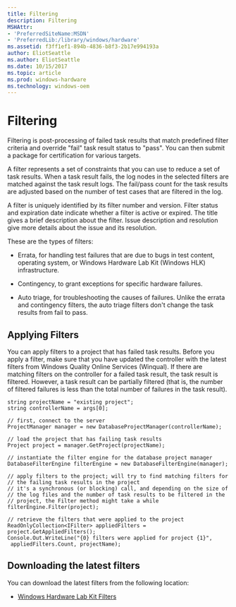 ```yaml
---
title: Filtering
description: Filtering
MSHAttr:
- 'PreferredSiteName:MSDN'
- 'PreferredLib:/library/windows/hardware'
ms.assetid: f3ff1ef1-894b-4836-b8f3-2b17e994193a
author: EliotSeattle
ms.author: EliotSeattle
ms.date: 10/15/2017
ms.topic: article
ms.prod: windows-hardware
ms.technology: windows-oem
---
```


# Filtering


Filtering is post-processing of failed task results that match predefined filter criteria and override "fail" task result status to "pass". You can then submit a package for certification for various targets.

A filter represents a set of constraints that you can use to reduce a set of task results. When a task result fails, the log nodes in the selected filters are matched against the task result logs. The fail/pass count for the task results are adjusted based on the number of test cases that are filtered in the log.

A filter is uniquely identified by its filter number and version. Filter status and expiration date indicate whether a filter is active or expired. The title gives a brief description about the filter. Issue description and resolution give more details about the issue and its resolution.

These are the types of filters:

-   Errata, for handling test failures that are due to bugs in test content, operating system, or Windows Hardware Lab Kit (Windows HLK) infrastructure.

-   Contingency, to grant exceptions for specific hardware failures.

-   Auto triage, for troubleshooting the causes of failures. Unlike the errata and contingency filters, the auto triage filters don't change the task results from fail to pass.

## <span id="Applying_Filters"></span><span id="applying_filters"></span><span id="APPLYING_FILTERS"></span>Applying Filters


You can apply filters to a project that has failed task results. Before you apply a filter, make sure that you have updated the controller with the latest filters from Windows Quality Online Services (Winqual). If there are matching filters on the controller for a failed task result, the task result is filtered. However, a task result can be partially filtered (that is, the number of filtered failures is less than the total number of failures in the task result).

``` syntax
string projectName = "existing project";
string controllerName = args[0];

// first, connect to the server
ProjectManager manager = new DatabaseProjectManager(controllerName);

// load the project that has failing task results
Project project = manager.GetProject(projectName);

// instantiate the filter engine for the database project manager
DatabaseFilterEngine filterEngine = new DatabaseFilterEngine(manager);
            
// apply filters to the project; will try to find matching filters for 
// the failing task results in the project
// it's a synchronous (or blocking) call, and depending on the size of 
// the log files and the number of task results to be filtered in the 
// project, the Filter method might take a while
filterEngine.Filter(project);

// retrieve the filters that were applied to the project
ReadOnlyCollection<IFilter> appliedFilters = project.GetAppliedFilters();
Console.Out.WriteLine("{0} filters were applied for project {1}", 
 appliedFilters.Count, projectName);
```

## <span id="Downloading_the_latest_filters"></span><span id="downloading_the_latest_filters"></span><span id="DOWNLOADING_THE_LATEST_FILTERS"></span>Downloading the latest filters


You can download the latest filters from the following location:

-   [Windows Hardware Lab Kit Filters](..\user\windows-hardware-lab-kit-filters.md)

 

 






